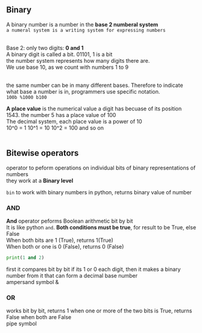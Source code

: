 ## Binary
A binary number is a number in the **base 2 numberal system**<br>
```a numeral system is a writing system for expressing numbers```<br><br>

Base 2: only two digits: **0 and 1**<br>
A binary digit is called a bit. 01101, 1 is a bit<br>
the number system represents how many digits there are.<br>
We use base 10, as we count with numbers 1 to 9<br><br>

the same number can be in many different bases. Therefore to indicate what base a number is in, programmers use specific notation.<br>
```100b %1000 b100```

**A place value** is the numerical value a digit has becuase of its position<br>
1543. the number 5 has a place value of 100<br>
The decimal system, each place value is a power of 10<br>
10^0 = 1
10^1 = 10
10^2 = 100 and so on<br><br>

## Bitewise operators
operator to peform operations on individual bits of binary representations of numbers<br>
they work at a **Binary level**<br>

```bin``` to work with binary numbers in python, returns binary value of number<br>

### AND
**And** operator peforms Boolean arithmetic bit by bit<br> It is like python ``and``. **Both conditions must be true**, for result to be True, else False<br>
When both bits are 1 (True), returns 1(True)<br>
When both or one is 0 (False), returns 0 (False)
```py
print(1 and 2)
```
first it compares bit by bit if its 1 or 0 each digit, then it makes a binary number from it that can form a decimal base number<br>
ampersand symbol &

### OR
works bit by bit, returns 1 when one or more of the two bits is True, returns False when both are False<br>
pipe symbol
